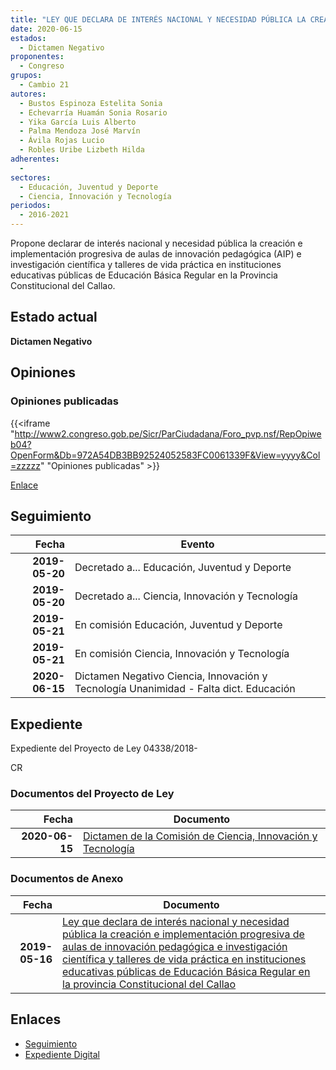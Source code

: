 ```yaml
---
title: "LEY QUE DECLARA DE INTERÉS NACIONAL Y NECESIDAD PÚBLICA LA CREACIÓN E IMPLEMENTACIÓN PROGRESIVA DE AULAS DE INNOVACIÓN PEDAGÓGICA E INVESTIGACIÓN CIENTÍFICA Y TALLERES DE VIDA PRÁCTICA EN INSTITUCIONES EDUCATIVAS PÚBLICAS DE EDUCACIÓN BÁSICA REGULAR EN LA PROVINCIA CONSTITUCIONAL DEL CALLAO"
date: 2020-06-15
estados: 
  - Dictamen Negativo
proponentes: 
  - Congreso
grupos: 
  - Cambio 21
autores: 
  - Bustos Espinoza Estelita Sonia
  - Echevarría Huamán Sonia Rosario
  - Yika García Luis Alberto
  - Palma Mendoza José Marvín
  - Ávila Rojas Lucio
  - Robles Uribe Lizbeth Hilda
adherentes: 
  - 
sectores: 
  - Educación, Juventud y Deporte
  - Ciencia, Innovación y Tecnología
periodos: 
  - 2016-2021
---
```


Propone declarar de interés nacional y necesidad pública la creación e implementación progresiva de aulas de innovación pedagógica (AIP) e investigación científica y talleres de vida práctica en instituciones educativas públicas de Educación Básica Regular en la Provincia Constitucional del Callao.


## Estado actual

**Dictamen Negativo**

## Opiniones

### Opiniones publicadas

{{<iframe "http://www2.congreso.gob.pe/Sicr/ParCiudadana/Foro_pvp.nsf/RepOpiweb04?OpenForm&Db=972A54DB3BB92524052583FC0061339F&View=yyyy&Col=zzzzz" "Opiniones publicadas" >}}

[Enlace](http://www2.congreso.gob.pe/Sicr/ParCiudadana/Foro_pvp.nsf/RepOpiweb04?OpenForm&Db=972A54DB3BB92524052583FC0061339F&View=yyyy&Col=zzzzz)

## Seguimiento

| Fecha | Evento |
|------:|--------|
| **2019-05-20** | Decretado a... Educación, Juventud y Deporte|
| **2019-05-20** | Decretado a... Ciencia, Innovación y Tecnología|
| **2019-05-21** | En comisión Educación, Juventud y Deporte|
| **2019-05-21** | En comisión Ciencia, Innovación y Tecnología|
| **2020-06-15** | Dictamen Negativo Ciencia, Innovación y Tecnología Unanimidad - Falta dict. Educación|


## Expediente

Expediente del Proyecto de Ley 04338/2018-

CR


### Documentos del Proyecto de Ley

| Fecha | Documento |
|------:|--------|
| **2020-06-15** | [Dictamen de la Comisión de Ciencia, Innovación y Tecnología](http://www.leyes.congreso.gob.pe/Documentos/2016_2021/Dictamenes/Proyectos_de_Ley/04338DC02MAY-20200615.pdf) |

### Documentos de Anexo

| Fecha | Documento |
|------:|--------|
| **2019-05-16** | [Ley que declara de interés nacional y necesidad pública la creación e implementación progresiva de aulas de innovación pedagógica e investigación científica y talleres de vida práctica en instituciones educativas públicas de Educación Básica Regular en la provincia Constitucional del Callao](http://www.leyes.congreso.gob.pe/Documentos/2016_2021/Proyectos_de_Ley_y_de_Resoluciones_Legislativas/PL0433820190516.pdf) |

## Enlaces 

- [Seguimiento](http://www2.congreso.gob.pe/Sicr/TraDocEstProc/CLProLey2016.nsf/f7fff46988ca05b1052578e100829cc7/50b8b045ab6aab29052583fd0000a97d?OpenDocument)
- [Expediente Digital](http://www2.congreso.gob.pe/Sicr/TraDocEstProc/CLProLey2016.nsf/f7fff46988ca05b1052578e100829cc7/50b8b045ab6aab29052583fd0000a97d?OpenDocument&Click=05257FB7005EB655.eb71d0cf91d8294e05256cdf006b5706/$Body/0.1C6C)
